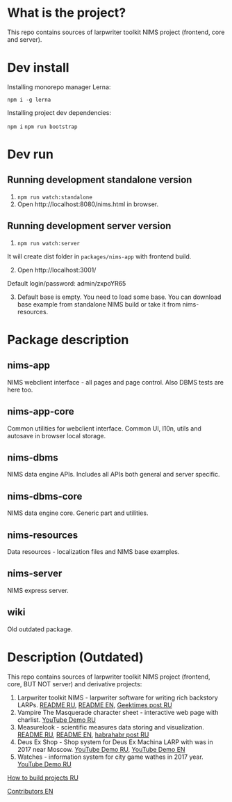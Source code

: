 # What is the project?

This repo contains sources of larpwriter toolkit NIMS project (frontend, core and server).

# Dev install

Installing monorepo manager Lerna:

`npm i -g lerna` 

Installing project dev dependencies:

`npm i` 
`npm run bootstrap` 


# Dev run

## Running development standalone version

1. `npm run watch:standalone`
2. Open http://localhost:8080/nims.html in browser.

## Running development server version

1. `npm run watch:server`

It will create dist folder in `packages/nims-app` with frontend build.

2. Open http://localhost:3001/ 

Default login/password: admin/zxpoYR65

3. Default base is empty. You need to load some base. You can download base example from standalone NIMS build or take it from nims-resources.

#  Package description

## nims-app

NIMS webclient interface - all pages and page control. Also DBMS tests are here too.

## nims-app-core

Common utilities for webclient interface. Common UI, l10n, utils and autosave in browser local storage.

## nims-dbms

NIMS data engine APIs. Includes all APIs both general and server specific.

## nims-dbms-core

NIMS data engine core. Generic part and utilities.

## nims-resources

Data resources - localization files and NIMS base examples.

## nims-server

NIMS express server.

## wiki

Old outdated package.

# Description (Outdated)

This repo contains sources of larpwriter toolkit NIMS project (frontend, core, BUT NOT server) and derivative projects:

1. Larpwriter toolkit NIMS - larpwriter software for writing rich backstory LARPs. [README RU](https://github.com/NtsDK/smtk-nims/blob/master/wiki/NIMS_RU.md), [README EN](https://github.com/NtsDK/smtk-nims/blob/master/wiki/NIMS_EN.md), [Geektimes post RU](https://geektimes.ru/post/292531/)
1. Vampire The Masquerade character sheet - interactive web page with charlist. [YouTube Demo RU](https://www.youtube.com/watch?v=1zHviDjOrn4)
1. Measurelook - scientific measures data storing and visualization. [README RU](https://github.com/NtsDK/smtk-nims/blob/master/wiki/MEASURELOOK_RU.md), [README EN](https://github.com/NtsDK/smtk-nims/blob/master/wiki/MEASURELOOK_EN.md), [habrahabr post RU](https://habrahabr.ru/post/344174/)
1. Deus Ex Shop - Shop system for Deus Ex Machina LARP with was in 2017 near Moscow. [YouTube Demo RU](https://www.youtube.com/watch?v=GlgfL7RAqgE), [YouTube Demo EN](https://www.youtube.com/watch?v=M3XN6NM1tTg)
1. Watches - information system for city game wathes in 2017 year. [YouTube Demo RU](https://www.youtube.com/watch?v=MQ5-ffq1Vco)

[How to build projects RU](https://github.com/NtsDK/smtk-nims/blob/master/wiki/CONTRIBUTING.md)

[Contributors EN](https://github.com/NtsDK/smtk-nims/blob/master/wiki/CONTRIBUTORS.md)
